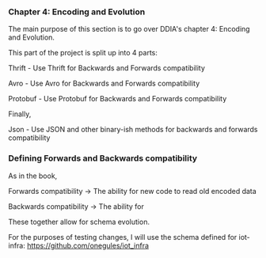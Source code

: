 ### Chapter 4: Encoding and Evolution

The main purpose of this section is to go over DDIA's chapter 4: Encoding and Evolution.

This part of the project is split up into 4 parts:

Thrift - Use Thrift for Backwards and Forwards compatibility

Avro - Use Avro for Backwards and Forwards compatibility

Protobuf - Use Protobuf for Backwards and Forwards compatibility

Finally, 

Json - Use JSON and other binary-ish methods for backwards and forwards compatibility

### Defining Forwards and Backwards compatibility

As in the book,

Forwards compatibility -> The ability for new code to read old encoded data

Backwards compatibility -> The ability for 

These together allow for schema evolution. 

For the purposes of testing changes, I will use the schema defined for iot-infra: https://github.com/onegules/iot_infra

